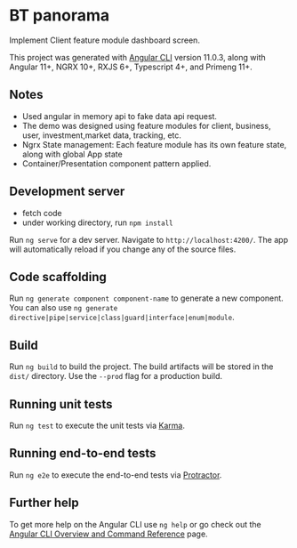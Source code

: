 # BT panorama
Implement Client feature module dashboard screen.

This project was generated with [Angular CLI](https://github.com/angular/angular-cli) version 11.0.3, along with Angular 11+, NGRX 10+, RXJS 6+, Typescript 4+, and Primeng 11+.

## Notes
  * Used angular in memory api to fake data api request.
  * The demo was designed using feature modules for client, business, user, investment,market data, tracking, etc.  
* Ngrx State management: Each feature module has its own feature state, along with global App state
* Container/Presentation component pattern applied.


## Development server
* fetch code 
* under working directory, run `npm install `

Run `ng serve` for a dev server. Navigate to `http://localhost:4200/`. The app will automatically reload if you change any of the source files.

## Code scaffolding

Run `ng generate component component-name` to generate a new component. You can also use `ng generate directive|pipe|service|class|guard|interface|enum|module`.

## Build

Run `ng build` to build the project. The build artifacts will be stored in the `dist/` directory. Use the `--prod` flag for a production build.

## Running unit tests

Run `ng test` to execute the unit tests via [Karma](https://karma-runner.github.io).

## Running end-to-end tests

Run `ng e2e` to execute the end-to-end tests via [Protractor](http://www.protractortest.org/).

## Further help

To get more help on the Angular CLI use `ng help` or go check out the [Angular CLI Overview and Command Reference](https://angular.io/cli) page.
